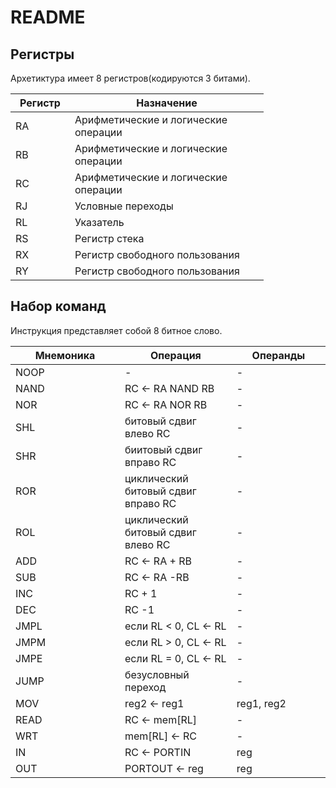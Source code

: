 # README

## Регистры

Архетиктура имеет 8 регистров(кодируются 3 битами).

<table><thead><tr><th width="79">Регистр</th><th width="294">Назначение</th></tr></thead><tbody><tr><td>RA</td><td>Арифметические и логические операции</td></tr><tr><td>RB</td><td>Арифметические и логические операции</td></tr><tr><td>RC</td><td>Арифметические и логические операции</td></tr><tr><td>RJ</td><td>Условные переходы</td></tr><tr><td>RL</td><td>Указатель</td></tr><tr><td>RS</td><td>Регистр стека</td></tr><tr><td>RX</td><td>Регистр свободного пользования</td></tr><tr><td>RY</td><td>Регистр свободного пользования</td></tr></tbody></table>

## Набор команд

Инструкция представляет собой 8 битное слово.

<table><thead><tr><th width="252">Мнемоника</th><th width="251">Операция</th><th width="207">Операнды</th></tr></thead><tbody><tr><td>NOOP</td><td>-</td><td>-</td></tr><tr><td>NAND</td><td>RC ← RA NAND RB</td><td>-</td></tr><tr><td>NOR</td><td>RC ← RA NOR RB</td><td>-</td></tr><tr><td>SHL</td><td>битовый сдвиг влево RС</td><td>-</td></tr><tr><td>SHR</td><td>биитовый сдвиг вправо RC</td><td>-</td></tr><tr><td>ROR</td><td>циклический битовый сдвиг вправо RC</td><td>-</td></tr><tr><td>ROL</td><td>циклический битовый сдвиг влево RC</td><td>-</td></tr><tr><td>ADD</td><td>RC ← RA + RB</td><td>-</td></tr><tr><td>SUB</td><td>RC ← RA -RB</td><td>-</td></tr><tr><td>INC</td><td>RC + 1</td><td>-</td></tr><tr><td>DEC</td><td>RC -1</td><td>-</td></tr><tr><td>JMPL</td><td>если RL &#x3C; 0, CL ← RL</td><td>-</td></tr><tr><td>JMPM</td><td>если RL > 0, CL ← RL</td><td>-</td></tr><tr><td>JMPE</td><td>если RL = 0, CL ← RL</td><td>-</td></tr><tr><td>JUMP</td><td>безусловный переход</td><td>-</td></tr><tr><td>MOV</td><td>reg2 ← reg1</td><td>reg1, reg2</td></tr><tr><td>READ</td><td>RC ← mem[RL]</td><td>-</td></tr><tr><td>WRT</td><td>mem[RL] ← RC</td><td>-</td></tr><tr><td>IN</td><td>RC ← PORTIN</td><td>reg</td></tr><tr><td>OUT</td><td>PORTOUT ← reg</td><td>reg</td></tr></tbody></table>
